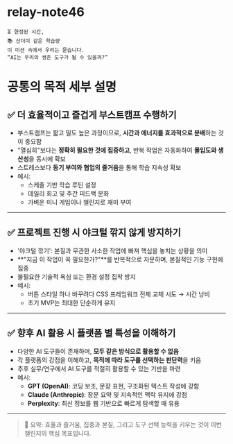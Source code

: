 # relay-note46

```
⏳ 한정된 시간,
📚 산더미 같은 학습량
이 미션 속에서 우리는 묻습니다.
“AI는 우리의 생존 도구가 될 수 있을까?”
```
# 공통의 목적 세부 설명

## ✅ 더 **효율적이고 즐겁게 부스트캠프 수행하기**

- 부스트캠프는 짧고 밀도 높은 과정이므로, **시간과 에너지를 효과적으로 분배**하는 것이 중요함
- "열심히"보다는 **정확히 필요한 것에 집중하고**, 반복 작업은 자동화하여 **몰입도와 생산성**을 동시에 확보
- 스트레스보다 **동기 부여와 협업의 즐거움**을 통해 학습 지속성 확보  
- 예시:
  - 스케줄 기반 학습 루틴 설정
  - 데일리 회고 및 주간 피드백 문화
  - 가벼운 미니 게임이나 챌린지로 재미 부여

---

## ✅ 프로젝트 진행 시 **야크털 깎지 않게 방지하기**

- '야크털 깎기': 본질과 무관한 사소한 작업에 빠져 핵심을 놓치는 상황을 의미
- **"지금 이 작업이 꼭 필요한가?"**를 반복적으로 자문하며, 본질적인 기능 구현에 집중
- 불필요한 기술적 욕심 또는 환경 설정 집착 방지
- 예시:
  - 버튼 스타일 하나 바꾸려다 CSS 프레임워크 전체 교체 시도 → 시간 낭비
  - 초기 MVP는 최대한 단순하게 유지

---

## ✅ 향후 AI 활용 시 **플랫폼 별 특성을 이해하기**

- 다양한 AI 도구들이 존재하며, **모두 같은 방식으로 활용할 수 없음**
- 각 플랫폼의 강점을 이해하고, **목적에 따라 도구를 선택하는 판단력**을 키움
- 추후 실무/연구에서 AI 도구를 적절히 활용할 수 있는 기반을 마련
- 예시:
  - **GPT (OpenAI)**: 코딩 보조, 문장 표현, 구조화된 텍스트 작성에 강함
  - **Claude (Anthropic)**: 장문 요약 및 지속적인 맥락 유지에 강점
  - **Perplexity**: 최신 정보를 웹 기반으로 빠르게 탐색할 때 유용

---

> 🧠 요약: 효율과 즐거움, 집중과 본질, 그리고 도구 선택 능력을 키우는 것이 이번 챌린지의 핵심 목표입니다.
